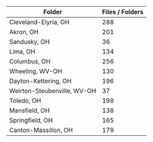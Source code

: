 | Folder                      |   Files / Folders |
|-----------------------------|-------------------|
| Cleveland-Elyria, OH        |               288 |
| Akron, OH                   |               201 |
| Sandusky, OH                |                36 |
| Lima, OH                    |               134 |
| Columbus, OH                |               256 |
| Wheeling, WV-OH             |               130 |
| Dayton-Kettering, OH        |               196 |
| Weirton-Steubenville, WV-OH |                37 |
| Toledo, OH                  |               198 |
| Mansfield, OH               |               138 |
| Springfield, OH             |               165 |
| Canton-Massillon, OH        |               179 |